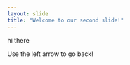 ```yaml
---
layout: slide
title: "Welcome to our second slide!"
---
```

hi there

Use the left arrow to go back!
